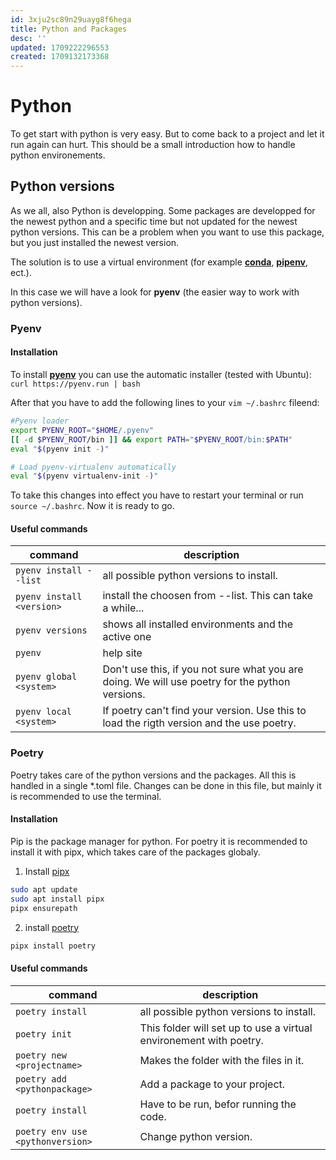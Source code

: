 ```yaml
---
id: 3xju2sc89n29uayg8f6hega
title: Python and Packages
desc: ''
updated: 1709222296553
created: 1709132173368
---
```

# Python
To get start with python is very easy. But to come back to a project and let it run again can hurt.
This should be a small introduction how to handle python environements.

## Python versions
As we all, also Python is developping. Some packages are developped for the newest python and a specific time
but not updated for the newest python versions. This can be a problem when you want to use this package, but you just installed the newest version.  

The solution is to use a virtual environment (for example [__conda__](https://anaconda.org/), [__pipenv__](https://pypi.org/project/pipenv/), ect.).  

In this case we will have a look for **pyenv** (the easier way to work with python versions).  

### Pyenv

#### Installation
To install [__pyenv__](https://github.com/pyenv/pyenv) you can use the automatic installer (tested with Ubuntu):  
`curl https://pyenv.run | bash`  

After that you have to add the following lines to your `vim ~/.bashrc` fileend:
```bash
#Pyenv loader
export PYENV_ROOT="$HOME/.pyenv"
[[ -d $PYENV_ROOT/bin ]] && export PATH="$PYENV_ROOT/bin:$PATH"
eval "$(pyenv init -)"

# Load pyenv-virtualenv automatically
eval "$(pyenv virtualenv-init -)"

```   

To take this changes into effect you have to restart your terminal or run `source ~/.bashrc`. Now it is ready to go.


#### Useful commands
| **command**            	| **description**                                                                                 	|
|---------------------------|-------------------------------------------------------------------------------------------------	|
| `pyenv install --list` 	| all possible python versions to install.                                                        	|
| `pyenv install <version>` | install the choosen <version> from --list. This can take a while...                             	|
|    `pyenv versions`    	| shows all installed environments and the active one                                             	|
|         `pyenv`        	| help site                                                                                       	|
|  `pyenv global <system>` 	| Don't use this, if you not sure what you are doing. We will use poetry for the python versions. 	|
|  `pyenv local <system>` 	| If poetry can't find your version. Use this to load the rigth version and the use poetry.      	|



### Poetry
Poetry takes care of the python versions and the packages. All this is handled in a single *.toml file.
Changes can be done in this file, but mainly it is recommended to use the terminal.

#### Installation
Pip is the package manager for python. For poetry it is recommended to install it with pipx, which takes care of the packages globaly.  
1. Install [pipx](https://pipx.pypa.io/stable/installation/)
```bash
sudo apt update
sudo apt install pipx
pipx ensurepath
```

2. install [poetry](https://python-poetry.org/docs/#installation)
```bash
pipx install poetry
```

#### Useful commands
| **command**                  	   | **description**                                                    	|
|----------------------------------|--------------------------------------------------------------------	|
|       `poetry install`       	   | all possible python versions to install.                           	|
|         `poetry init`        	   | This folder will set up to use a virtual environement with poetry. 	|
|  `poetry new <projectname>`  	   | Makes the folder with the files in it.                             	|
| `poetry add <pythonpackage>` 	   | Add a package to your project.                                     	|
|       `poetry install`       	   | Have to be run, befor running the code.                            	|
| `poetry env use <pythonversion>` | Change python version.                            	                    |